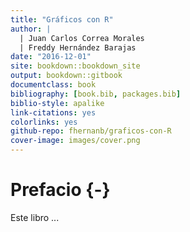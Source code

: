 ```yaml
--- 
title: "Gráficos con R"
author: |
  | Juan Carlos Correa Morales
  | Freddy Hernández Barajas
date: "2016-12-01"
site: bookdown::bookdown_site
output: bookdown::gitbook
documentclass: book
bibliography: [book.bib, packages.bib]
biblio-style: apalike
link-citations: yes
colorlinks: yes
github-repo: fhernanb/graficos-con-R
cover-image: images/cover.png
---
```


# Prefacio {-}

Este libro ...


